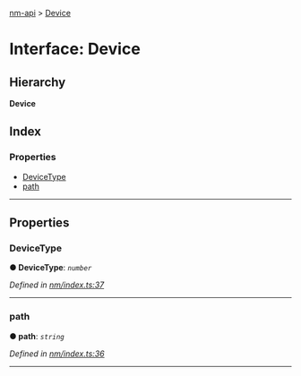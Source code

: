 [nm-api](../README.md) > [Device](../interfaces/device.md)

# Interface: Device

## Hierarchy

**Device**

## Index

### Properties

* [DeviceType](device.md#devicetype)
* [path](device.md#path)

---

## Properties

<a id="devicetype"></a>

###  DeviceType

**● DeviceType**: *`number`*

*Defined in [nm/index.ts:37](https://github.com/resin-io-modules/nm-api/blob/054c5ca/lib/nm/index.ts#L37)*

___
<a id="path"></a>

###  path

**● path**: *`string`*

*Defined in [nm/index.ts:36](https://github.com/resin-io-modules/nm-api/blob/054c5ca/lib/nm/index.ts#L36)*

___

